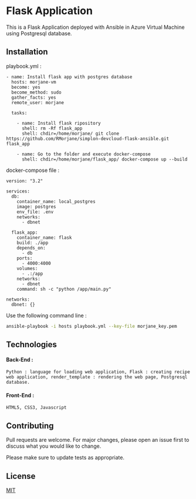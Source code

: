 # Flask Application

This is a Flask Application deployed with Ansible in Azure Virtual Machine using Postgresql database.



## Installation

playbook.yml :
```
- name: Install flask app with postgres database
  hosts: morjane-vm
  become: yes
  become_method: sudo
  gather_facts: yes
  remote_user: morjane

  tasks:

    - name: Install flask ripository
      shell: rm -Rf flask_app
      shell: chdir=/home/morjane/ git clone https://github.com/RMorjane/simplon-devcloud-flask-ansible.git flask_app

    - name: Go to the folder and execute docker-compose
      shell: chdir=/home/morjane/flask_app/ docker-compose up --build
```

docker-compose file : 
```
version: "3.2"

services:
  db:
    container_name: local_postgres
    image: postgres
    env_file: .env
    networks:
      - dbnet

  flask_app:
    container_name: flask
    build: ./app
    depends_on:
      - db
    ports:
      - 4000:4000
    volumes:
      - .:/app
    networks:
      - dbnet
    command: sh -c "python /app/main.py"

networks:
  dbnet: {}
```

Use the following command line :

```bash
ansible-playbook -i hosts playbook.yml --key-file morjane_key.pem
```

## Technologies

#### Back-End :
``
Python : language for loading web application,
Flask : creating recipe web application,
render_template : rendering the web page,
Postgresql database.
``
#### Front-End :
``
HTML5,
CSS3,
Javascript
``


## Contributing
Pull requests are welcome. For major changes, please open an issue first to discuss what you would like to change.

Please make sure to update tests as appropriate.

## License
[MIT](https://choosealicense.com/licenses/mit/)
